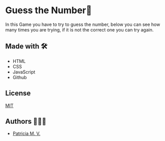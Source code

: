 # Guess the Number🎯 

In this Game you have to try to guess the number, below you can see how many times you are trying, if it is not the correct one you can try again.


## Made with 🛠

- HTML
- CSS
- JavaScript
- Github


## License

[MIT](https://choosealicense.com/licenses/mit/)


## Authors 👩🏽‍💻

- [Patricia M. V.](https://github.com/patriciabog)

